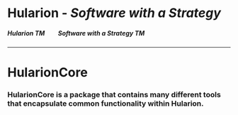 
# Hularion - *Software with a Strategy*

##### Hularion TM &nbsp;&nbsp;&nbsp;&nbsp;&nbsp;&nbsp;&nbsp; Software with a Strategy TM

___

# HularionCore
### HularionCore is a package that contains many different tools that encapsulate common functionality within Hularion.
